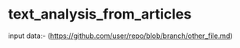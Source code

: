 # text_analysis_from_articles
input data:- (https://github.com/user/repo/blob/branch/other_file.md)
